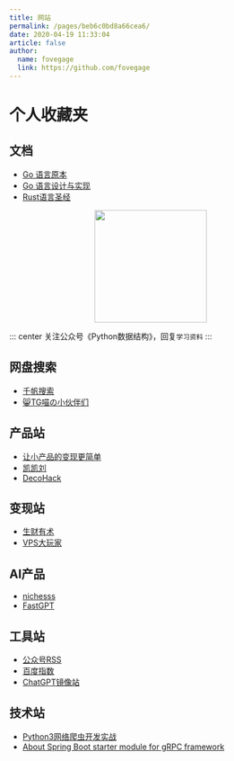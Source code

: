 ```yaml
---
title: 网站
permalink: /pages/beb6c0bd8a66cea6/
date: 2020-04-19 11:33:04
article: false
author:
  name: fovegage
  link: https://github.com/fovegage
---
```


# 个人收藏夹

## 文档

* [Go 语言原本](https://golang.design/under-the-hood/zh-cn/preface/)
* [Go 语言设计与实现](https://draveness.me/golang/docs/part1-prerequisite/ch01-prepare/golang-debug/)
* [Rust语言圣经](https://course.rs/about-book.html)

<p align="center">
<img src="https://open.weixin.qq.com/qr/code?username=gh_f1b4c218483e" width="200">
</p>

::: center
关注公众号《Python数据结构》，回复`学习资料`
:::

<!-- more -->

## 网盘搜索

- [千帆搜索](https://tg.qianfan.app/)
- [😸TG喵の小伙伴们](http://meow.tg/)

## 产品站

- [让小产品的变现更简单](https://www.ezindie.com/)
- [凯凯刘](https://liujinkai.com/)
- [DecoHack](https://www.decohack.com/)

## 变现站

- [生财有术](http://www.scysb.com/)
- [VPS大玩家](https://www.vpsdawanjia.com/)

## AI产品

- [nichesss](https://nichesss.com/)
- [FastGPT](https://ai.fastgpt.run/)

## 工具站

- [公众号RSS](https://feed.hamibot.com/)
- [百度指数](https://index.baidu.com/v2/index.html#/)
- [ChatGPT镜像站](https://github.com/LiLittleCat/awesome-free-chatgpt)

## 技术站

- [Python3网络爬虫开发实战](https://python3webspider.cuiqingcai.com)
- [About Spring Boot starter module for gRPC framework](https://yidongnan.github.io/grpc-spring-boot-starter/zh-CN/)